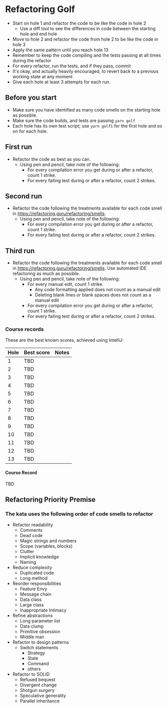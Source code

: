 # Refactoring Golf

- Start on hole 1 and refactor the code to be like the code in hole 2
  - Use a diff tool to see the differences in code between the starting hole and end hole
- Move to hole 2 and refactor the code from hole 2 to be like the code in hole 3
- Apply the same pattern until you reach hole 13
- Remember to keep the code compiling and the tests passing at all times during the refactor
- For every refactor, run the tests, and if they pass, commit
- It's okay, and actually heavily encouraged, to revert back to a previous working state at any moment
- Give each hole at least 3 attempts for each run.

## Before you start

- Make sure you have identified as many code smells on the starting hole as possible.
- Make sure the code builds, and tests are passing `yarn golf`
- Each hole has its own test script; use `yarn golf1` for the first hole and so on for each hole.

## First run

- Refactor the code as best as you can.
  - Using pen and pencil, take note of the following:
    - For every compilation error you get during or after a refactor, count 1 strike.
    - For every failing test during or after a refactor, count 2 strikes.

## Second run

- Refactor the code following the treatments available for each code smell in <https://refactoring.guru/refactoring/smells>.
  - Using pen and pencil, take note of the following:
    - For every compilation error you get during or after a refactor, count 1 strike.
    - For every failing test during or after a refactor, count 2 strikes.

## Third run

- Refactor the code following the treatments available for each code smell in <https://refactoring.guru/refactoring/smells>. Use automated IDE refactoring as much as possible.
  - Using pen and pencil, take note of the following:
    - For every manual edit, count 1 strike.
      - Any code formatting applied does not count as a manual edit
      - Deleting blank lines or blank spaces does not count as a manual edit
    - For every compilation error you get during or after a refactor, count 1 strike.
    - For every failing test during or after a refactor, count 2 strikes.

### Course records

These are the best known scores, achieved using IntelliJ:

| Hole | Best score | Notes |
| ---- | ---------- | ----- |
| 1    | TBD        |       |
| 2    | TBD        |       |
| 3    | TBD        |       |
| 4    | TBD        |       |
| 5    | TBD        |       |
| 6    | TBD        |       |
| 7    | TBD        |       |
| 8    | TBD        |       |
| 9    | TBD        |       |
| 10   | TBD        |       |
| 11   | TBD        |       |
| 12   | TBD        |       |
| 13   | TBD        |       |

#### Course Record

TBD

## Refactoring Priority Premise

### The kata uses the following order of code smells to refactor

- Refactor readability
  - Comments
  - Dead code
  - Magic strings and numbers
  - Scope (variables, blocks)
  - Clutter
  - Implicit knowledge
  - Naming
- Reduce complexity
  - Duplicated code
  - Long method
- Reorder responsibilities
  - Feature Envy
  - Message chain
  - Data class
  - Large class
  - Inappropriate Intimacy
- Refine abstractions
  - Long parameter list
  - Data clump
  - Primitive obsession
  - Middle man
- Refactor to design patterns
  - Switch statements
    - Strategy
    - State
    - Command
    - others
- Refactor to SOLID
  - Refused bequest
  - Divergent change
  - Shotgun surgery
  - Speculative generality
  - Parallel inheritance
